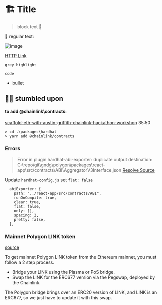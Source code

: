 # 🏗 Title

> block text 🚀

🧪 regular text:

![image](https://wvrps.mypinata.cloud/ipfs/Qmeq3o4g8hW2GJQGwzmFn6tqageTHfcMgVAmRUNo5W13Uy/WVRP-678.png)

[HTTP Link](https://https://gndg-metadata.vercel.app/api/WVRP-678/)

`grey highlight`

```
code
```
- bullet


## 🏄‍♂️ stumbled upon

#### to add @chainlink\contracts:
[scaffold-eth-with-austin-griffith-chainlink-hackathon-workshop](https://blockpaths.com/projects/scaffold-eth-with-austin-griffith-chainlink-hackathon-workshop/)
35:50

```
> cd .\packages\hardhat
> yarn add @chainlink/contracts
```

### Errors
> Error in plugin hardhat-abi-exporter: duplicate output destination: C:\repo\git\gndg\polygon\packages\react-app\src\contracts\ABI\AggregatorV3Interface.json
[Resolve Source](https://github.com/ItsNickBarry/hardhat-abi-exporter)

Update `hardhat-config.js` set `flat: false`
```
  abiExporter: {
    path: "../react-app/src/contracts/ABI",
    runOnCompile: true,
    clear: true,
    flat: false,
    only: [],
    spacing: 2,
    pretty: false,
  },
  ```
  
  
###  Mainnet Polygon LINK token
[source](https://docs.polygon.technology/docs/develop/oracles/chainlink/#:~:text=Chainlink%20enables%20your%20contracts%20to,your%20contract%20to%20consume%20it.)
  
To get mainnet Polygon LINK token from the Ethereum mainnet, you must follow a 2 step process.

- Bridge your LINK using the Plasma or PoS bridge.
- Swap the LINK for the ERC677 version via the Pegswap, deployed by the Chainlink.

The Polygon bridge brings over an ERC20 version of LINK, and LINK is an ERC677, so we just have to update it with this swap.

